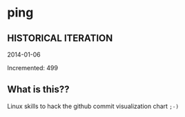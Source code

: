# ping

## HISTORICAL ITERATION
2014-01-06

Incremented: 499

## What is this?? 
Linux skills to hack the github commit visualization chart `;-)`
